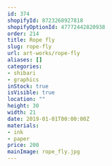```yaml
---
id: 374
shopifyId: 8723268927818
shopifyOptionId: 47772442820938
order: 214
title: Rope fly
slug: rope-fly
url: art-works/rope-fly
aliases: []
categories:
- shibari
- graphics
inStock: true
isVisible: true
location: ""
height: 30
width: 21
date: 2019-01-01T00:00:00Z
materials:
- ink
- paper
price: 200
mainImage: rope_fly.jpg
---
```

